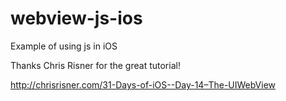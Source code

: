 webview-js-ios
==============

Example of using js in iOS


Thanks Chris Risner for the great tutorial!

http://chrisrisner.com/31-Days-of-iOS--Day-14–The-UIWebView